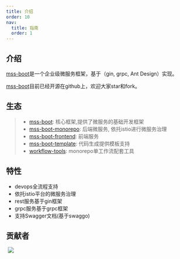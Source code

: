 ```yaml
---
title: 介绍
order: 10
nav:
  title: 指南
  order: 1
---
```

## 介绍
[mss-boot](https://github.com/mss-boot-io/mss-boot)是一个企业级微服务框架，基于（gin, grpc, Ant Design）实现。

[mss-boot](https://github.com/mss-boot-io/mss-boot)目前已经开源在github上，欢迎大家star和fork。

## 生态
> - [mss-boot](https://github.com/mss-boot-io/mss-boot): 核心框架,提供了微服务的基础开发框架
> - [mss-boot-monorepo](https://github.com/mss-boot-io/mss-boot-monorepo): 后端微服务, 依托istio进行微服务治理
> - [mss-boot-frontend](https://github.com/mss-boot-io/mss-boot-frontend): 前端服务
> - [mss-boot-template](https://github.com/mss-boot-io/mss-boot-template): 代码生成提供模板支持
> - [workflow-tools](https://github.com/mss-boot-io/workflow-tools-go): monorepo单工作流配套工具

## 特性
- devops全流程支持
- 依托istio平台的微服务治理
- rest服务基于gin框架
- grpc服务基于grpc框架
- 支持Swagger文档(基于swaggo)

<!---
## 体验环境
1. [alpha](http://alpha.mss-boot-io.top): 提交pr后经审核后自动部署
2. [beta](http://beta.mss-boot-io.top): 代码合并到main分支后自动部署
3. [prod](http://www.mss-boot-io.top): 发布版本后自动部署
--->

## 贡献者
<span style="margin: 0 5px;" ><a href="https://github.com/lwnmengjing" ><img src="https://images.weserv.nl/?url=avatars.githubusercontent.com/u/12806223?s=64&v=4&w=60&fit=cover&mask=circle&maxage=7d" /></a></span>

